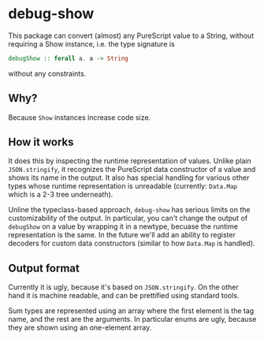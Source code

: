 # debug-show

This package can convert (almost) any PureScript value to a String, without
requiring a Show instance, i.e. the type signature is

```purescript
debugShow :: forall a. a -> String
```

without any constraints.

## Why?

Because `Show` instances increase code size.

## How it works

It does this by inspecting the runtime representation of values. Unlike
plain `JSON.stringify`, it recognizes the PureScript data constructor of a
value and shows its name in the output. It also has special handling for various other types whose runtime representation is unreadable (currently: `Data.Map` which is a 2-3 tree underneath).

Unline the typeclass-based approach, `debug-show` has serious limits on the customizability of the output. In particular, you can't change the output of `debugShow` on a value by wrapping it in a newtype, becuase the runtime representation is the same.
In the future we'll add an ability to register decoders for custom data constructors (similar to how `Data.Map` is handled).

## Output format

Currently it is ugly, because it's based on `JSON.stringify`. On the other hand it is machine readable, and can be prettified using standard tools.

Sum types are represented using an array where the first element is the tag name, and the rest are the arguments.
In particular enums are ugly, because they are shown using an one-element array.
